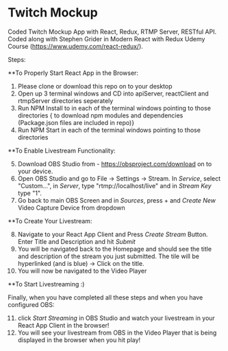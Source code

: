 # Twitch Mockup
Coded Twitch Mockup App with React, Redux, RTMP Server, RESTful API. Coded along with Stephen Grider in Modern React with Redux Udemy Course (https://www.udemy.com/react-redux/).

Steps:

**To Properly Start React App in the Browser:

1. Please clone or download this repo on to your desktop
2. Open up 3 terminal windows and CD into apiServer, reactClient and rtmpServer directories seperately
3. Run NPM Install to in each of the terminal windows pointing to those directories { to download npm modules and dependencies (Package.json files are included in repo)}
4. Run NPM Start in each of the terminal windows pointing to those directories

**To Enable Livestream Functionality:

5. Download OBS Studio from - https://obsproject.com/download on to your device.
6. Open OBS Studio and go to File -> Settings -> Stream. In *Service*, select "Custom...", in *Server*, type "rtmp://localhost/live" and in *Stream Key* type "1".
7. Go back to main OBS Screen and in *Sources*, press + and *Create New* Video Capture Device from dropdown


**To Create Your Livestream:

8. Navigate to your React App Client and Press *Create Stream* Button. Enter Title and Description and hit *Submit*
9. You will be navigated back to the Homepage and should see the title and description of the stream you just submitted. The tile will be hyperlinked (and is blue) -> Click on the title.
10. You will now be navigated to the Video Player


**To Start Livestreaming :)

 Finally, when you have completed all these steps and when you have configured OBS:
 
 11. click *Start Streaming* in OBS Studio and watch your livestream in your React App Client in the browser!
 12. You will see your livestream from OBS in the Video Player that is being displayed in the browser when you hit play!
